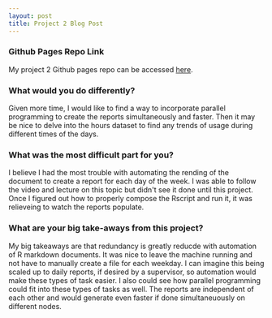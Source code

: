 ```yaml
---
layout: post
title: Project 2 Blog Post
---
```


### Github Pages Repo Link  
My project 2 Github pages repo can be accessed [here](https://github.com/kmlopez12/ST558-Project2).

### What would you do differently?  
Given more time, I would like to find a way to incorporate parallel programming to create the reports simultaneously and faster. Then it may be nice to delve into the hours dataset to find any trends of usage during different times of the days.

### What was the most difficult part for you?  
I believe I had the most trouble with automating the rending of the document to create a report for each day of the week. I was able to follow the video and lecture on this topic but didn't see it done until this project. Once I figured out how to properly compose the Rscript and run it, it was relieveing to watch the reports populate.

### What are your big take-aways from this project?  
My big takeaways are that redundancy is greatly reducde with automation of R markdown documents. It was nice to leave the machine running and not have to manually create a file for each weekday. I can imagine this being scaled up to daily reports, if desired by a supervisor, so automation would make these types of task easier. I also could see how parallel programming could fit into these types of tasks as well. The reports are independent of each other and would generate even faster if done simultaneuously on different nodes.
